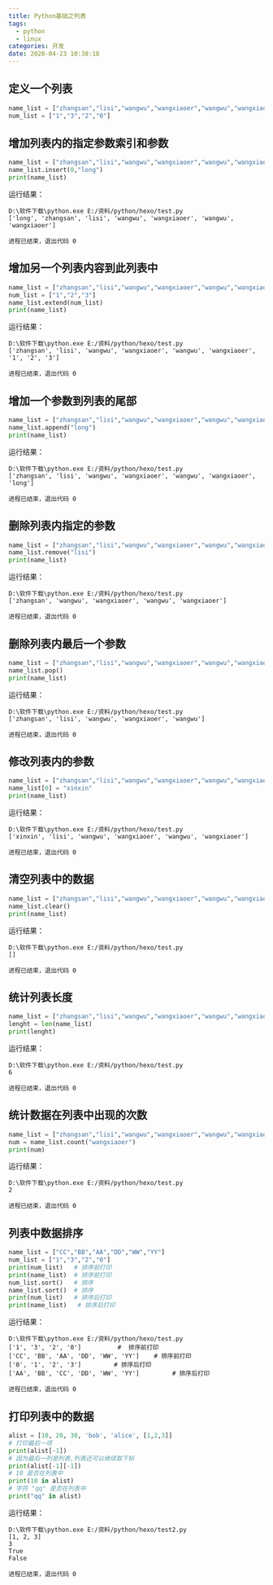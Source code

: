 ```yaml
---
title: Python基础之列表
tags:
  - python
  - linux
categories: 开发
date: 2020-04-23 10:38:18
---
```

## 定义一个列表
```python
name_list = ["zhangsan","lisi","wangwu","wangxiaoer","wangwu","wangxiaoer"]
num_list = ["1","3","2","0"]
```
## 增加列表内的指定参数索引和参数
```python
name_list = ["zhangsan","lisi","wangwu","wangxiaoer","wangwu","wangxiaoer"]
name_list.insert(0,"long")
print(name_list)
```
运行结果：

    D:\软件下载\python.exe E:/资料/python/hexo/test.py
    ['long', 'zhangsan', 'lisi', 'wangwu', 'wangxiaoer', 'wangwu', 'wangxiaoer']

    进程已结束，退出代码 0

## 增加另一个列表内容到此列表中
```python
name_list = ["zhangsan","lisi","wangwu","wangxiaoer","wangwu","wangxiaoer"]
num_list = ["1","2","3"]
name_list.extend(num_list)
print(name_list)
```
运行结果：

    D:\软件下载\python.exe E:/资料/python/hexo/test.py
    ['zhangsan', 'lisi', 'wangwu', 'wangxiaoer', 'wangwu', 'wangxiaoer', '1', '2', '3']

    进程已结束，退出代码 0

## 增加一个参数到列表的尾部
```python
name_list = ["zhangsan","lisi","wangwu","wangxiaoer","wangwu","wangxiaoer"]
name_list.append("long")
print(name_list)
```
运行结果：

    D:\软件下载\python.exe E:/资料/python/hexo/test.py
    ['zhangsan', 'lisi', 'wangwu', 'wangxiaoer', 'wangwu', 'wangxiaoer', 'long']

    进程已结束，退出代码 0

## 删除列表内指定的参数
```python
name_list = ["zhangsan","lisi","wangwu","wangxiaoer","wangwu","wangxiaoer"]
name_list.remove("lisi")
print(name_list)
```
运行结果：

    D:\软件下载\python.exe E:/资料/python/hexo/test.py
    ['zhangsan', 'wangwu', 'wangxiaoer', 'wangwu', 'wangxiaoer']

    进程已结束，退出代码 0

## 删除列表内最后一个参数
```python
name_list = ["zhangsan","lisi","wangwu","wangxiaoer","wangwu","wangxiaoer"]
name_list.pop()
print(name_list)
```
运行结果：

    D:\软件下载\python.exe E:/资料/python/hexo/test.py
    ['zhangsan', 'lisi', 'wangwu', 'wangxiaoer', 'wangwu']

    进程已结束，退出代码 0

## 修改列表内的参数
```python
name_list = ["zhangsan","lisi","wangwu","wangxiaoer","wangwu","wangxiaoer"]
name_list[0] = "xinxin"
print(name_list)
```
运行结果：

    D:\软件下载\python.exe E:/资料/python/hexo/test.py
    ['xinxin', 'lisi', 'wangwu', 'wangxiaoer', 'wangwu', 'wangxiaoer']

    进程已结束，退出代码 0

## 清空列表中的数据
```python
name_list = ["zhangsan","lisi","wangwu","wangxiaoer","wangwu","wangxiaoer"]
name_list.clear()
print(name_list)
```
运行结果：

    D:\软件下载\python.exe E:/资料/python/hexo/test.py
    []

    进程已结束，退出代码 0

## 统计列表长度
```python
name_list = ["zhangsan","lisi","wangwu","wangxiaoer","wangwu","wangxiaoer"]
lenght = len(name_list)
print(lenght)
```
运行结果：

    D:\软件下载\python.exe E:/资料/python/hexo/test.py
    6

    进程已结束，退出代码 0

## 统计数据在列表中出现的次数
```python
name_list = ["zhangsan","lisi","wangwu","wangxiaoer","wangwu","wangxiaoer"]
num = name_list.count("wangxiaoer")
print(num)
```
运行结果：

    D:\软件下载\python.exe E:/资料/python/hexo/test.py
    2

    进程已结束，退出代码 0

## 列表中数据排序
```python
name_list = ["CC","BB","AA","DD","WW","YY"]
num_list = ["1","3","2","0"]
print(num_list)   # 排序前打印
print(name_list)  # 排序前打印
num_list.sort()   # 排序
name_list.sort()  # 排序
print(num_list)   # 排序后打印
print(name_list)   # 排序后打印
```
运行结果：

    D:\软件下载\python.exe E:/资料/python/hexo/test.py
    ['1', '3', '2', '0']          #  排序前打印
    ['CC', 'BB', 'AA', 'DD', 'WW', 'YY']    # 排序前打印
    ['0', '1', '2', '3']         # 排序后打印
    ['AA', 'BB', 'CC', 'DD', 'WW', 'YY']         # 排序后打印

    进程已结束，退出代码 0

## 打印列表中的数据
```python
alist = [10, 20, 30, 'bob', 'alice', [1,2,3]]
# 打印最后一项
print(alist[-1])
# 因为最后一列是列表,列表还可以继续取下标
print(alist[-1][-1])
# 10 是否在列表中
print(10 in alist)
# 字符 "qq" 是否在列表中
print("qq" in alist)
```
运行结果：

    D:\软件下载\python.exe E:/资料/python/hexo/test2.py
    [1, 2, 3]
    3
    True
    False

    进程已结束，退出代码 0